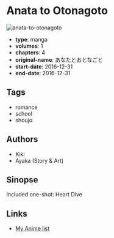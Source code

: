 # Anata to Otonagoto

![anata-to-otonagoto](https://cdn.myanimelist.net/images/manga/3/211644.jpg)

-   **type**: manga
-   **volumes**: 1
-   **chapters**: 4
-   **original-name**: あなたとおとなごと
-   **start-date**: 2016-12-31
-   **end-date**: 2016-12-31

## Tags

-   romance
-   school
-   shoujo

## Authors

-   Kiki
-   Ayaka (Story & Art)

## Sinopse

Included one-shot: Heart Dive

## Links

-   [My Anime list](https://myanimelist.net/manga/112594/Anata_to_Otonagoto)
